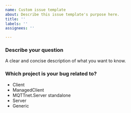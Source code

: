 ```yaml
---
name: Custom issue template
about: Describe this issue template's purpose here.
title: ''
labels: ''
assignees: ''

---
```


### Describe your question
A clear and concise description of what you want to know.

### Which project is your bug related to?
<!-- Remove the items which don't apply from the following list -->
- Client
- ManagedClient
- MQTTnet.Server standalone
- Server
- Generic
